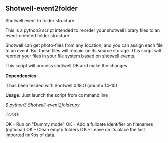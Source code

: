 ## Shotwell-event2folder
Shotwell event to folder structure  

This is a python3 script intended to reorder your shotwell library files to an event-oriented folder structure.  

Shotwell can get photo-files from any location, and you can assign each file to an event. But these files will remain on its source storage.
This script will reorder your files in your file system based on shotwell events.

This script will process shotwell DB and make the changes.

**Dependencies:**

it has been tesded with Shotwell 0.18.0 (ubuntu 14-10)

**Usage:**
Just launch the script from command line

_$ python3 Shotwell-event2folder.py_



_TODO_: 

OK - Run on "Dummy mode"
OK - Add a fulldate identifier on filenames   (optional)
OK - Clean empty folders
OK - Leave on its place the last imported nnKbs of data.
